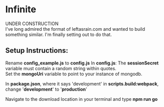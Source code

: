 # Infinite
UNDER CONSTRUCTION  
I've long admired the format of leftasrain.com and wanted to build something similar. I'm finally setting out to do that.

## Setup Instructions:
Rename **config_example.js** to **config.js**
In **config.js**:
The **sessionSecret** variable must contain a random string within quotes.  
Set the **mongoUri** variable to point to your instance of mongodb.

In **package.json**, where it says 'development' in **scripts.build:webpack**, change '**development**' to '**production**'

Navigate to the download location in your terminal and type **npm run go**
